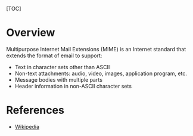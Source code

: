 [TOC]

# Overview

Multipurpose Internet Mail Extensions (MIME) is an Internet standard
that extends the format of email to support:
- Text in character sets other than ASCII
- Non-text attachments: audio, video, images, application program, etc.
- Message bodies with multiple parts
- Header information in non-ASCII character sets

# References

- [Wikipedia](https://en.wikipedia.org/wiki/MIME)
